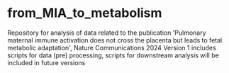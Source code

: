 # from_MIA_to_metabolism
Repository for analysis of data related to the publication 'Pulmonary maternal immune activation does not cross the placenta but leads to fetal metabolic adaptation', Nature Communications 2024
Version 1 includes scripts for data (pre) processing, scripts for downstream analysis will be included in future versions
